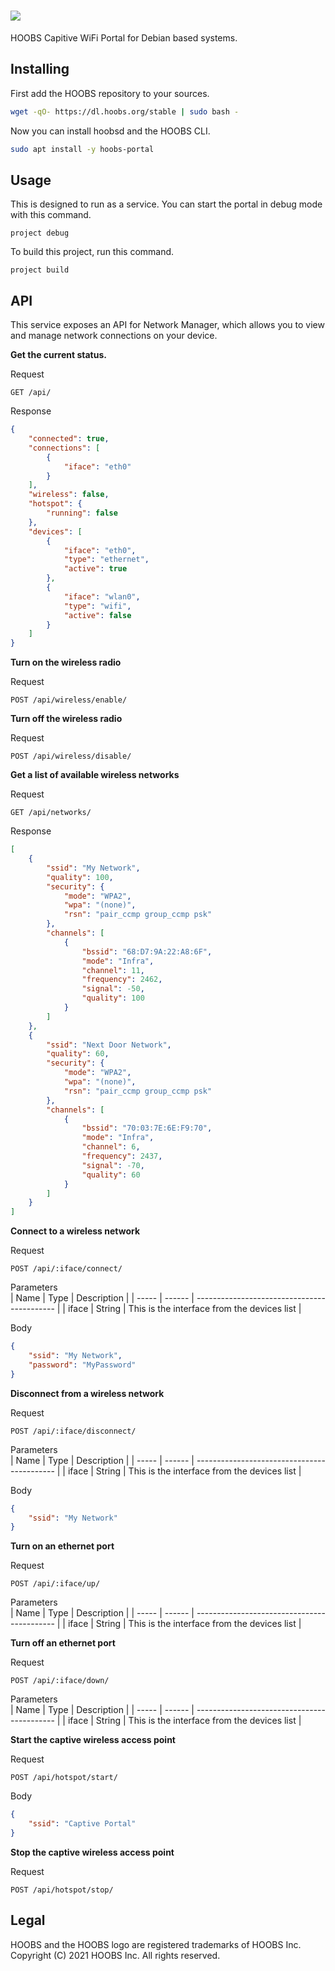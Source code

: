 # ![](https://raw.githubusercontent.com/hoobs-org/HOOBS/master/docs/logo.png)

HOOBS Capitive WiFi Portal for Debian based systems.

## Installing
First add the HOOBS repository to your sources.

```sh
wget -qO- https://dl.hoobs.org/stable | sudo bash -
```

Now you can install hoobsd and the HOOBS CLI.

```sh
sudo apt install -y hoobs-portal
```

## Usage
This is designed to run as a service. You can start the portal in debug mode with this command.

```
project debug
```

To build this project, run this command.

```
project build
```

## API
This service exposes an API for Network Manager, which allows you to view and manage network connections on your device.

**Get the current status.**

Request  
```
GET /api/
```

Response  
```json
{
    "connected": true,
    "connections": [
        {
            "iface": "eth0"
        }
    ],
    "wireless": false,
    "hotspot": {
        "running": false
    },
    "devices": [
        {
            "iface": "eth0",
            "type": "ethernet",
            "active": true
        },
        {
            "iface": "wlan0",
            "type": "wifi",
            "active": false
        }
    ]
}
```

**Turn on the wireless radio**

Request  
```
POST /api/wireless/enable/
```

**Turn off the wireless radio**

Request  
```
POST /api/wireless/disable/
```

**Get a list of available wireless networks**

Request  
```
GET /api/networks/
```

Response  
```json
[
    {
        "ssid": "My Network",
        "quality": 100,
        "security": {
            "mode": "WPA2",
            "wpa": "(none)",
            "rsn": "pair_ccmp group_ccmp psk"
        },
        "channels": [
            {
                "bssid": "68:D7:9A:22:A8:6F",
                "mode": "Infra",
                "channel": 11,
                "frequency": 2462,
                "signal": -50,
                "quality": 100
            }
        ]
    },
    {
        "ssid": "Next Door Network",
        "quality": 60,
        "security": {
            "mode": "WPA2",
            "wpa": "(none)",
            "rsn": "pair_ccmp group_ccmp psk"
        },
        "channels": [
            {
                "bssid": "70:03:7E:6E:F9:70",
                "mode": "Infra",
                "channel": 6,
                "frequency": 2437,
                "signal": -70,
                "quality": 60
            }
        ]
    }
]
```

**Connect to a wireless network**

Request  
```
POST /api/:iface/connect/
```

Parameters  
| Name  | Type   | Description                                 |
| ----- | ------ | ------------------------------------------- |
| iface | String | This is the interface from the devices list |

Body  
```json
{
    "ssid": "My Network",
    "password": "MyPassword"
}
```

**Disconnect from a wireless network**

Request  
```
POST /api/:iface/disconnect/
```

Parameters  
| Name  | Type   | Description                                 |
| ----- | ------ | ------------------------------------------- |
| iface | String | This is the interface from the devices list |

Body  
```json
{
    "ssid": "My Network"
}
```

**Turn on an ethernet port**

Request  
```
POST /api/:iface/up/
```

Parameters  
| Name  | Type   | Description                                 |
| ----- | ------ | ------------------------------------------- |
| iface | String | This is the interface from the devices list |

**Turn off an ethernet port**

Request  
```
POST /api/:iface/down/
```

Parameters  
| Name  | Type   | Description                                 |
| ----- | ------ | ------------------------------------------- |
| iface | String | This is the interface from the devices list |

**Start the captive wireless access point**

Request  
```
POST /api/hotspot/start/
```

Body  
```json
{
    "ssid": "Captive Portal"
}
```

**Stop the captive wireless access point**

Request  
```
POST /api/hotspot/stop/
```

## Legal
HOOBS and the HOOBS logo are registered trademarks of HOOBS Inc. Copyright (C) 2021 HOOBS Inc. All rights reserved.
